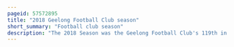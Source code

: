 ```yaml
---
pageid: 57572895
title: "2018 Geelong Football Club season"
short_summary: "Football club season"
description: "The 2018 Season was the Geelong Football Club's 119th in the australian Football League. It was the eighth Season of the Club under senior Coach Chris Scott with Joel Selwood appointed Captain for a seventh Year in a Row. In Addition to the inaugural Aflx Competition the Club participated in the 2018 Jlt Community Series as Part of their Preseason Schedule and the Club's regular Season began on March 25 against Melbourne at the melbourne Cricket Ground. The Cats finished the home-and-away Season with a 13–9 Win–Loss Record and placed Eighth on the League's Ladder, qualifying for the 2018 Finals Series as a Result. Geelong were defeated in an Elimination final against Melbourne by 29 Points, and therefore did not progress past the first Finals Week."
---
```

